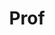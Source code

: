 ---
layout: person
given: Gabor
family: Csanyi
department: Department of Engineering
title: Prof
job_title: Professor of Molecular Modelling
crsid: gc121
image: /assets/uploads/Csanyi_Gabor.jpeg
webpage: http://www.eng.cam.ac.uk/profiles/gc121
biography: 'Gábor Csányi is an expert in atomistic simulation, particularly in multi-scale
  modelling that couples quantum mechanics to larger length scales. He is currently
  engaged in applying machine learning and other data intensive techniques to physics,
  chemistry and material science and in particular to the problem of deriving force
  fields (interatomic potentials) from ab initio electronic structure data.


  Gábor is also interested in statistical problems in molecular dynamics, e.g. in
  enhanced sampling algorithms that can be used to explore the global configuration
  space of materials and molecules. He contributes to the running of the Lennard-Jones
  Center in Cambridge which brings together modellers who work on the atomic scale.'
---